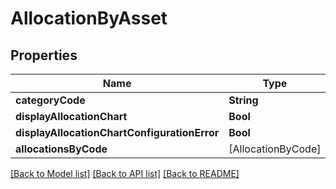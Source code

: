 # AllocationByAsset

## Properties
Name | Type | Description | Notes
------------ | ------------- | ------------- | -------------
**categoryCode** | **String** |  | 
**displayAllocationChart** | **Bool** |  | 
**displayAllocationChartConfigurationError** | **Bool** |  | 
**allocationsByCode** | [AllocationByCode] |  | 

[[Back to Model list]](../README.md#documentation-for-models) [[Back to API list]](../README.md#documentation-for-api-endpoints) [[Back to README]](../README.md)


